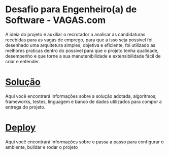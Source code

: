 # Desafio para Engenheiro(a) de Software - VAGAS.com

A ideia do projeto é auxiliar o recrutador a analisar as candidaturas recebidas para as vagas de emprego, para que a isso seja possivel foi desenhado uma arquitetura simples, objetiva e eficiente, foi utilizado as melhores praticas dentro do possivel para que o projeto tenha qualidade, desempenho e que torne a sua manutenibilidade e extensibilidade fácil de criar e entender.

# [Solução](solucao.md)
  Aqui você encontrará informações sobre a solução adotada, algoritmos, frameworks, testes, linguagem e banco de dados utilizados para compor a entrega do projeto. 
# [Deploy](deploy.md)
  Aqui você encontrará informações sobre o passa a passo para configurar o ambiente, buildar e rodar o projeto

